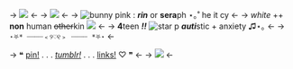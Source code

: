 -> ![](https://64.media.tumblr.com/bcd9f16424aa10b241cf5c296d7ba643/31a53a8d0b1eac21-b8/s1280x1920/01dd0ff6934472b83c5e4592986a5ec5123a0810.pnj) <-
-> [![](https://64.media.tumblr.com/07cc1011afb3568965fdb1bc53a1be71/31a53a8d0b1eac21-de/s1280x1920/cc7dbfbb59a8d4c927a90e4305613ead2186849a.gifv)](https://www.tumblr.com/lovesse/710614214329368576/elysia-edit-set-%E3%83%BE-%E3%83%8E-f2u?source=share) <-
-> ![bunny pink](https://media.discordapp.net/attachments/903364339464044575/1086444710991765674/2E2BD364-22F4-4B67-B6F1-AA357FAE2211.gif) : ***rin*** or **sera**ph ⋆｡˚ he it cy <-
-> *white* ++ **non** human ~~other~~kin ![](https://media.discordapp.net/attachments/903364339464044575/1078061284567826543/2163AC05-39EF-4846-B08A-FACA23405068.gif) <-
-> **4**teen ***!!*** ![star p](https://media.discordapp.net/attachments/903364339464044575/1086250002394927135/E3AE0C23-336D-43C9-AA87-DBEF43C1E5ED.gif) ***auti***stic + anxiety ♫⋆｡ <- 
-> `⋆⛧* ┈┈┈┈﹤୨♡୧﹥ ┈┈┈┈ *⛧⋆` <-

-> ❝ [pin!](https://pin.it/1v2I6Mo) . . . *[tumblr!](https://www.tumblr.com/sakura-miku-my-love?source=share)* . . . [links!](https://rentry.co/rins-links) ♡ ❞ <-
-> ![](https://64.media.tumblr.com/2f84cd7e7d72b7e90f0fa3abe15fa417/31a53a8d0b1eac21-a1/s1280x1920/e4c58483eff73843ee5b534e48f5e991ea8c06d2.pnj) <-